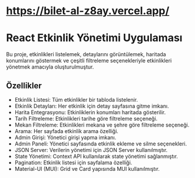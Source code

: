 # https://bilet-al-z8ay.vercel.app/

# React Etkinlik Yönetimi Uygulaması

Bu proje, etkinlikleri listelemek, detaylarını görüntülemek, haritada konumlarını göstermek ve çeşitli filtreleme seçenekleriyle etkinlikleri yönetmek amacıyla oluşturulmuştur.

## Özellikler

- Etkinlik Listesi: Tüm etkinlikler bir tabloda listelenir.
- Etkinlik Detayları: Her etkinlik için detay sayfasına gitme imkanı.
- Harita Entegrasyonu: Etkinliklerin konumları haritada gösterilir.
- Tarih Filtreleme: Etkinlikleri tarihe göre filtreleme seçeneği.
- Mekan Filtreleme: Etkinlikleri mekana ve şehre göre filtreleme seçeneği.
- Arama: Her sayfada etkinlik arama özelliği.
- Admin Girişi: Yönetici girişi yapma imkanı.
- Admin Paneli: Yönetici sayfasında etkinlik ekleme ve silme seçenekleri.
- JSON Server: Verilerin yönetimi için JSON Server kullanılmıştır.
- State Yönetimi: Context API kullanılarak state yönetimi sağlanmıştır.
- Pagination: Etkinlik listesi için sayfalama özelliği.
- Material-UI (MUI): Grid ve Card yapısında MUI kullanılmıştır.
